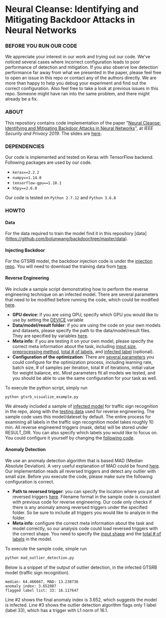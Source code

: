 # Neural Cleanse: Identifying and Mitigating Backdoor Attacks in Neural Networks

### BEFORE YOU RUN OUR CODE
We appreciate your interest in our work and trying out our code. We've noticed several cases where incorrect configuration leads to poor performance of detection and mitigation. If you also observe low detection performance far away from what we presented in the paper, please feel free to open an issue in this repo or contact any of the authors directly. We are more than happy to help you debug your experiment and find out the correct configuration. Also feel free to take a look at previous issues in this repo. Someone might have ran into the same problem, and there might already be a fix.

### ABOUT

This repository contains code implementation of the paper "[Neural Cleanse: Identifying and Mitigating Backdoor Attacks in Neural Networks](https://cs.ucsb.edu/~bolunwang/assets/docs/backdoor-sp19.pdf)", at *IEEE Security and Privacy 2019*. The slides are [here](https://www.shawnshan.com/publication/backdoor-sp19-slides.pdf). 

### DEPENDENCIES

Our code is implemented and tested on Keras with TensorFlow backend. Following packages are used by our code.

- `keras==2.2.2`
- `numpy==1.14.0`
- `tensorflow-gpu==1.10.1`
- `h5py==2.6.0`

Our code is tested on `Python 2.7.12` and `Python 3.6.8`

### HOWTO
#### Data
For the data required to train the model find it in this repository [data] (https://github.com/bolunwang/backdoor/tree/master/data).

#### Injecting Backdoor 
For the GTSRB model, the backdoor injection code is under the [injection repo](https://github.com/bolunwang/backdoor/tree/master/injection). 
You will need to download the training data from [here](https://drive.google.com/file/d/1kcveaJC3Ra-XDuaNqHzYeomMvU8d1npj/view?usp=sharing). 
#### Reverse Engineering

We include a sample script demonstrating how to perform the reverse engineering technique on an infected model. There are several parameters that need to be modified before running the code, which could be modified [here](gtsrb_visualize_example.py#L25-L27).

- **GPU device**: if you are using GPU, specify which GPU you would like to use by setting the [DEVICE](gtsrb_visualize_example.py#L29) variable
- **Data/model/result folder**: if you are using the code on your own models and datasets, please specify the path to the data/model/result files. They are specified by variables [here](gtsrb_visualize_example.py#L31-L37).
- **Meta info**: if you are testing it on your own model, please specify the correct meta information about the task, including [input size](gtsrb_visualize_example.py#L40-L42), [preprocessing method](gtsrb_visualize_example.py#L48), [total # of labels](gtsrb_visualize_example.py#L45), and [infected label](gtsrb_visualize_example.py#L46) (optional).
- **Configuration of the optimization**: There are [several parameters](gtsrb_visualize_example.py#L50-L67) you could configure for the optimization process, including learning rate, batch size, # of samples per iteration, total # of iterations, initial value for weight balance, etc. Most parameters fit all models we tested, and you should be able to use the same configuration for your task as well.

To execute the python script, simply run

```bash
python gtsrb_visualize_example.py
```

We already included a sample of [infected model](models/gtsrb_bottom_right_white_4_target_33.h5) for traffic sign recognition in the repo, along with the [testing data](data/gtsrb_dataset_int.h5) used for reverse engineering. The sample code uses this model/dateset by default. The entire process for examining all labels in the traffic sign recognition model takes roughly 10 min. All reverse engineered triggers (mask, delta) will be stored under RESULT_DIR. You can also specify which labels you would like to focus on. You could configure it yourself by changing the [following code](gtsrb_visualize_example.py#L200-L201).

#### Anomaly Detection

We use an anomaly detection algorithm that is based MAD (Median Absolute Deviation). A very useful explanation of MAD could be found [here](https://eurekastatistics.com/using-the-median-absolute-deviation-to-find-outliers/). Our implementation reads all reversed triggers and detect any outlier with small size. Before you execute the code, please make sure the following configuration is correct.

- **Path to reversed trigger**: you can specify the location where you put all reversed triggers [here](mad_outlier_detection.py#L19-L20). Filename format in the sample code is consistent with previous code for reverse engineering. Our code only checks if there is any anomaly among reversed triggers under the specified folder. So be sure to include all triggers you would like to analyze in the folder.
- **Meta info**: configure the correct meta information about the task and model correctly, so our analysis code could load reversed triggers with the correct shape. You need to specify the [input shape](mad_outlier_detection.py#L23-L25) and the [total # of labels](mad_outlier_detection.py#L28) in the model.

To execute the sample code, simple run

```bash
python mad_outlier_detection.py
```

Below is a snippet of the output of outlier detection, in the infected GTSRB model (traffic sign recognition).

```
median: 64.466667, MAD: 13.238736
anomaly index: 3.652087
flagged label list: 33: 16.117647
```

Line #2 shows the final anomaly index is 3.652, which suggests the model is infected. Line #3 shows the outlier detection algorithm flags only 1 label (label 33), which has a trigger with L1 norm of 16.1.






































